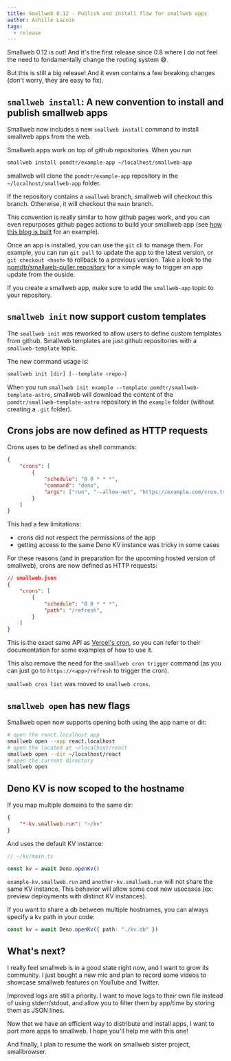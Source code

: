 ```yaml
---
title: Smallweb 0.12 - Publish and install flow for smallweb apps
author: Achille Lacoin
tags:
  - release
---
```


Smallweb 0.12 is out! And it's the first release since 0.8 where I do not feel the need to fondamentally change the routing system 😅.

But this is still a big release! And it even contains a few breaking changes (don't worry, they are easy to fix).

## `smallweb install`: A new convention to install and publish smallweb apps

Smallweb now includes a new `smallweb install` command to install smallweb apps from the web.

Smallweb apps work on top of github repositories. When you run

```sh
smallweb install pomdtr/example-app ~/localhost/smallweb-app
```

smallweb will clone the `pomdtr/example-app` repository in the `~/localhost/smallweb-app` folder.

<!-- more -->

If the repository contains a `smallweb` branch, smallweb will checkout this branch. Otherwise, it will checkout the `main` branch.

This convention is really similar to how github pages work, and you can even repurposes github pages actions to build your smallweb app (see [how this blog is built](https://github.com/pomdtr/smallweb-blog/blob/main/.github/workflows/deploy.yml#L24) for an example).

Once an app is installed, you can use the `git` cli to manage them. For example, you can run `git pull` to update the app to the latest version, or `git checkout <hash>` to rollback to a previous version. Take a look to the [pomdtr/smallweb-puller repository](https://github.com/pomdtr/smallweb-puller) for a simple way to trigger an app update from the ouside.

If you create a smallweb app, make sure to add the `smallweb-app` topic to your repository.

## `smallweb init` now support custom templates

The `smallweb init` was reworked to allow users to define custom templates from github. Smallweb templates are just github repositories with a `smallweb-template` topic.

The new command usage is:

```ts
smallweb init [dir] [--template <repo>]
```

When you run `smallweb init example --template pomdtr/smallweb-template-astro`, smallweb will download the content of the `pomdtr/smallweb-template-astro` repository in the `example` folder (without creating a `.git` folder).

## Crons jobs are now defined as HTTP requests

Crons uses to be defined as shell commands:

```json
{
    "crons": [
        {
            "schedule": "0 0 * * *",
            "command": "deno",
            "args": ["run", "--allow-net", "https://example.com/cron.ts"]
        }
    ]
}
```

This had a few limitations:

- crons did not respect the permissions of the app
- getting access to the same Deno KV instance was tricky in some cases

For these reasons (and in preparation for the upcoming hosted version of smallweb), crons are now defined as HTTP requests:

```json
// smallweb.json
{
    "crons": [
        {
            "schedule": "0 0 * * *",
            "path": "/refresh",
        }
    ]
}
```

This is the exact same API as [Vercel's cron](https://vercel.com/guides/how-to-setup-cron-jobs-on-vercel), so you can refer to their documentation for some examples of how to use it.

This also remove the need for the `smallweb cron trigger` command (as you can just go to `https://<app>/refresh` to trigger the cron).

`smallweb cron list` was moved to `smallweb crons`.

## `smallweb open` has new flags

Smallweb open now supports opening both using the app name or dir:

```sh
# open the react.localhost app
smallweb open --app react.localhost
# open the located at ~/localhost/react
smallweb open --dir ~/localhost/react
# open the current directory
smallweb open
```

## Deno KV is now scoped to the hostname

If you map multiple domains to the same dir:

```json
{
    "*-kv.smallweb.run": "~/kv"
}
```

And uses the default KV instance:

```ts
// ~/kv/main.ts

const kv = await Deno.openKv()
```

`example-kv.smallweb.run` and `another-kv.smallweb.run` will not share the same KV instance. This behavior will allow some cool new usecases (ex: preview deployments with distinct KV instances).

If you want to share a db between multiple hostnames, you can always specify a kv path in your code:

```ts
const kv = await Deno.openKv({ path: "./kv.db" })
```

## What's next?

I really feel smallweb is in a good state right now, and I want to grow its community. I just bought a new mic and plan to record some videos to showcase smallweb features on YouTube and Twitter.

Improved logs are still a priority. I want to move logs to their own file instead of using stderr/stdout, and allow you to filter them by app/time by storing them as JSON lines.

Now that we have an efficient way to distribute and install apps, I want to port more apps to smallweb. I hope you'll help me with this one!

And finally, I plan to resume the work on smallweb sister project, smallbrowser.
